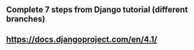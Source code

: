 ## Complete 7 steps from Django tutorial (different branches)
## https://docs.djangoproject.com/en/4.1/